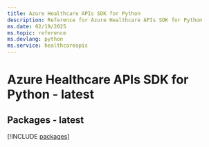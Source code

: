```yaml
---
title: Azure Healthcare APIs SDK for Python
description: Reference for Azure Healthcare APIs SDK for Python
ms.date: 02/19/2025
ms.topic: reference
ms.devlang: python
ms.service: healthcareapis
---
```

# Azure Healthcare APIs SDK for Python - latest
## Packages - latest
[!INCLUDE [packages](healthcare-apis-index.md)]